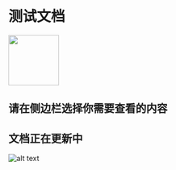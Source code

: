 # 测试文档

<!-- ![alt text](https://tva1.sinaimg.cn/large/007S8ZIlgy1gfnlxmvtqej30dw0dwdft.jpg) -->
<img src="https://tva1.sinaimg.cn/large/007S8ZIlgy1gfnlxmvtqej30dw0dwdft.jpg" width="100" height="100" max-width="100%"/>

<!-- # #请在侧边栏选择你需要查看的内容 -->

<h2>请在侧边栏选择你需要查看的内容 </h2>
<h2>文档正在更新中 </h2>

![alt text](https://tva1.sinaimg.cn/large/007S8ZIlgy1gfnlw7lgqug30dw0b4q3v.gif)
